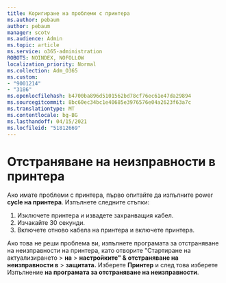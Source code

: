 ```yaml
---
title: Коригиране на проблеми с принтера
ms.author: pebaum
author: pebaum
manager: scotv
ms.audience: Admin
ms.topic: article
ms.service: o365-administration
ROBOTS: NOINDEX, NOFOLLOW
localization_priority: Normal
ms.collection: Adm_O365
ms.custom:
- "9001214"
- "3186"
ms.openlocfilehash: b4700ba896d5101562bd78cf76ec61e47da29894
ms.sourcegitcommit: 8bc60ec34bc1e40685e3976576e04a2623f63a7c
ms.translationtype: MT
ms.contentlocale: bg-BG
ms.lasthandoff: 04/15/2021
ms.locfileid: "51812669"
---
```

# <a name="troubleshoot-your-printer"></a>Отстраняване на неизправности в принтера

Ако имате проблеми с принтера, първо опитайте да изпълните power **cycle на принтера**. Изпълнете следните стъпки:

1. Изключете принтера и извадете захранващия кабел.
2. Изчакайте 30 секунди.
3. Включете отново кабела на принтера и включете принтера.

Ако това не реши проблема ви, изпълнете програмата за отстраняване на неизправности на принтера, като отворите "Стартиране на актуализирането  >  **на**  >  **настройките" & отстраняване на неизправности в**  >  **защитата.** Изберете **Принтер** и след това изберете Изпълнение **на програмата за отстраняване на неизправности**.
